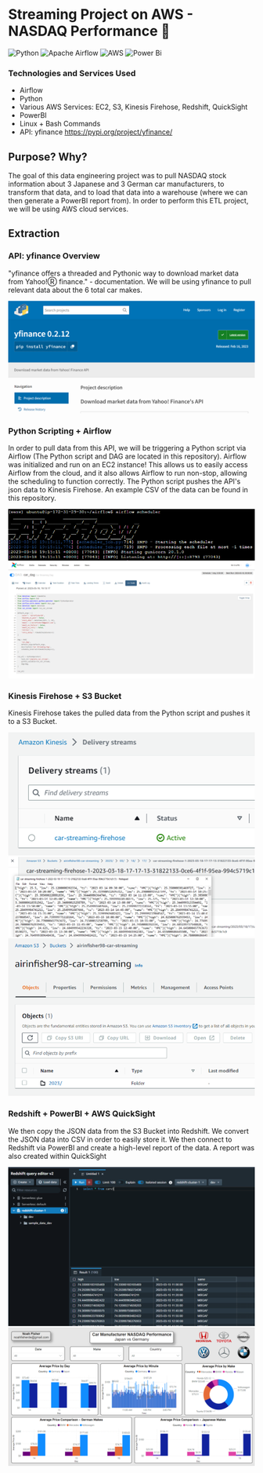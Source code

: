 # Streaming Project on AWS - NASDAQ Performance :red_car:

![Python](https://img.shields.io/badge/python-3670A0?style=for-the-badge&logo=python&logoColor=ffdd54)
![Apache Airflow](https://img.shields.io/badge/Apache%20Airflow-017CEE?style=for-the-badge&logo=Apache%20Airflow&logoColor=white)
![AWS](https://img.shields.io/badge/AWS-%23FF9900.svg?style=for-the-badge&logo=amazon-aws&logoColor=white)
![Power Bi](https://img.shields.io/badge/power_bi-F2C811?style=for-the-badge&logo=powerbi&logoColor=black)

### Technologies and Services Used
- Airflow
- Python
- Various AWS Services: EC2, S3, Kinesis Firehose, Redshift, QuickSight
- PowerBI
- Linux + Bash Commands
- API: yfinance https://pypi.org/project/yfinance/

## Purpose? Why?
The goal of this data engineering project was to pull NASDAQ stock information about 3 Japanese and 3 German car manufacturers, to transform that data, and to load that data into a warehouse (where we can then generate a PowerBI report from). In order to perform this ETL project, we will be using AWS cloud services.

## Extraction
### API: yfinance Overview
"yfinance offers a threaded and Pythonic way to download market data from Yahoo!Ⓡ finance." - documentation.
We will be using yfinance to pull relevant data about the 6 total car makes.

![alt text](https://github.com/airincs/streaming-project-car/blob/main/images/yfinance.PNG)

### Python Scripting + Airflow
In order to pull data from this API, we will be triggering a Python script via Airflow (The Python script and DAG are located in this repository).
Airflow was initialized and run on an EC2 instance! This allows us to easily access Airflow from the cloud, and it also allows Airflow to run non-stop, allowing the scheduling to function correctly. The Python script pushes the API's json data to Kinesis Firehose. An example CSV of the data can be found in this repository.

![alt text](https://github.com/airincs/streaming-project-car/blob/main/images/Airflow%20Startup.PNG)
![alt text](https://github.com/airincs/streaming-project-car/blob/main/images/Airflow%20Dag.PNG)

### Kinesis Firehose + S3 Bucket
Kinesis Firehose takes the pulled data from the Python script and pushes it to a S3 Bucket.

![alt text](https://github.com/airincs/streaming-project-car/blob/main/images/firehose%20name.PNG)
![alt text](https://github.com/airincs/streaming-project-car/blob/main/images/jsonoutput.PNG)
![alt text](https://github.com/airincs/streaming-project-car/blob/main/images/carbuckets3.PNG)

### Redshift + PowerBI + AWS QuickSight
We then copy the JSON data from the S3 Bucket into Redshift. We convert the JSON data into CSV in order to easily store it. We then connect to Redshift via PowerBI and create a high-level report of the data. A report was also created within QuickSight

![alt text](https://github.com/airincs/streaming-project-car/blob/main/images/redshift%20query.PNG)
![alt text](https://github.com/airincs/streaming-project-car/blob/main/images/PowerBI.PNG)
